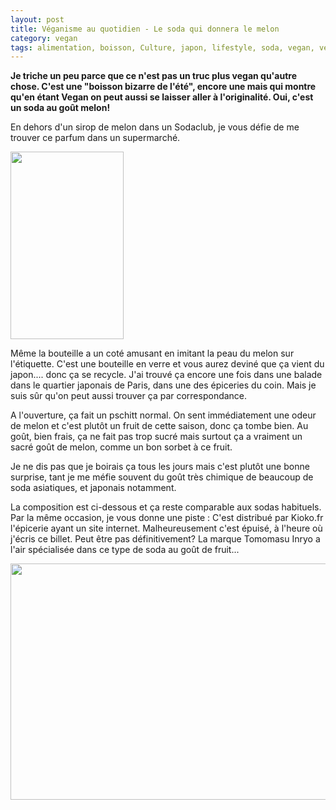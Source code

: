 ```yaml
---
layout: post
title: Véganisme au quotidien - Le soda qui donnera le melon
category: vegan
tags: alimentation, boisson, Culture, japon, lifestyle, soda, vegan, veganisme
---
```

**Je triche un peu parce que ce n'est pas un truc plus vegan qu'autre chose. C'est une "boisson bizarre de l'été", encore une mais qui montre qu'en étant Vegan on peut aussi se laisser aller à l'originalité. Oui, c'est un soda au goût melon!**

En dehors d'un sirop de melon dans un Sodaclub, je vous défie de me trouver ce parfum dans un supermarché.

<img class="alignleft wp-image-20810 size-medium" src="https://cheziceman.files.wordpress.com/2017/08/20170804_220230.jpg?w=181" alt="" width="181" height="300" />

Même la bouteille a un coté amusant en imitant la peau du melon sur l'étiquette. C'est une bouteille en verre et vous aurez deviné que ça vient du japon.... donc ça se recycle. J'ai trouvé ça encore une fois dans une balade dans le quartier japonais de Paris, dans une des épiceries du coin. Mais je suis sûr qu'on peut aussi trouver ça par correspondance.

A l'ouverture, ça fait un pschitt normal. On sent immédiatement une odeur de melon et c'est plutôt un fruit de cette saison, donc ça tombe bien. Au goût, bien frais, ça ne fait pas trop sucré mais surtout ça a vraiment un sacré goût de melon, comme un bon sorbet à ce fruit.

Je ne dis pas que je boirais ça tous les jours mais c'est plutôt une bonne surprise, tant je me méfie souvent du goût très chimique de beaucoup de soda asiatiques, et japonais notamment.

La composition est ci-dessous et ça reste comparable aux sodas habituels. Par la même occasion, je vous donne une piste : C'est distribué par Kioko.fr l'épicerie ayant un site internet. Malheureusement c'est épuisé, à l'heure où j'écris ce billet. Peut être pas définitivement? La marque Tomomasu Inryo a l'air spécialisée dans ce type de soda au goût de fruit...

<img class="alignleft size-large wp-image-20811" src="https://cheziceman.files.wordpress.com/2017/08/dsc_65861.jpg?w=672" alt="" width="672" height="378" />
